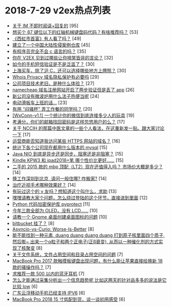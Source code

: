 # 2018-7-29 v2ex热点列表

+ [关于 IM 不即时阅读+回复的](https://www.v2ex.com/t/475072#reply95) [95]
+ [想买个 87 键位以下的红轴机械键盘码代码？有啥推荐吗？](https://www.v2ex.com/t/475053#reply53) [53]
+ [《西虹市首富》有人看了吗？](https://www.v2ex.com/t/475036#reply49) [49]
+ [建立了一个中国大陆性侵案例仓库](https://www.v2ex.com/t/475111#reply45) [45]
+ [有程序员完全不会 c 语言的吗？](https://www.v2ex.com/t/475073#reply35) [35]
+ [你在 V2EX 见到过哪些让你啼笑皆非的言论？](https://www.v2ex.com/t/475075#reply32) [32]
+ [如今的手机短信验证是不是泛滥了？](https://www.v2ex.com/t/475028#reply30) [30]
+ [上海买车，除了沪 C，还可以选择哪些地方上牌照？](https://www.v2ex.com/t/475037#reply30) [30]
+ [Whois Privacy 域名隐私保护有必要吗](https://www.v2ex.com/t/475098#reply29) [29]
+ [公司项目技术老旧，是种什么体验？](https://www.v2ex.com/t/475097#reply27) [27]
+ [namecheap 域名注册网站开启了两步验证但是丢了 app](https://www.v2ex.com/t/475034#reply26) [26]
+ [新公司没有微波炉用什么法子热便当呢](https://www.v2ex.com/t/475083#reply24) [24]
+ [电动滑板车上班的话...](https://www.v2ex.com/t/475047#reply23) [23]
+ [有用 “闷骚杯” 弄工作餐的同学吗？](https://www.v2ex.com/t/475068#reply20) [20]
+ [[WxConn-v1.1] 一个统计你的微信到底连接多少人的玩具](https://www.v2ex.com/t/475056#reply19) [19]
+ [考满分，你们的邮箱找回密码是这样忽悠用户的么？](https://www.v2ex.com/t/475038#reply17) [17]
+ [关于 NCCIH 的那篇中医文章的一些个人看法，在这重新发一贴。跟大家讨论一下](https://www.v2ex.com/t/475080#reply17) [17]
+ [运营商能否知道我访问某些 HTTPS 网站的域名？](https://www.v2ex.com/t/475061#reply16) [16]
+ [统计下各个公司现在都用什么版本的 mysql](https://www.v2ex.com/t/475069#reply15) [15]
+ [Java NIO 到底是异步还是同步，阻塞还是非阻塞？](https://www.v2ex.com/t/475074#reply15) [15]
+ [Kindle KPW3 和 ipad2018+笔 哪个性价比更好……](https://www.v2ex.com/t/475084#reply15) [15]
+ [二手的 2015 款的 mbp 顶配（LT2）现在还值得入吗？ 市场价大概是多少？](https://www.v2ex.com/t/475033#reply14) [14]
+ [换工作深圳到北京, 请问一般住哪? 咋搬家?](https://www.v2ex.com/t/475051#reply14) [14]
+ [治疗近视手术哪种效果好？](https://www.v2ex.com/t/475125#reply14) [14]
+ [有玩过这个的 v 友吗？想知道这个叫什么，求助](https://www.v2ex.com/t/475058#reply13) [13]
+ [嘿嘿请教大家个问题，怎么绕过登陆的这个环节，直接进到里面](https://www.v2ex.com/t/475116#reply12) [12]
+ [Python 代码加密保护库 pyprotect](https://www.v2ex.com/t/475057#reply11) [11]
+ [今年三款全部为 OLED，没有 LCD……](https://www.v2ex.com/t/475062#reply10) [10]
+ [请教一个 Gnome 桌面创建桌面图标的问题](https://www.v2ex.com/t/475071#reply10) [10]
+ [bitbucket 挂了？](https://www.v2ex.com/t/475040#reply8) [8]
+ [Asyncio-vs-Curio: Worse-Is-Better](https://www.v2ex.com/t/475087#reply8) [8]
+ [能不能找到一种元素, duang duang duang duang 打到原子核里面四个质子, 然后嘭~ 出来一个α粒子和两个正电子(正β衰变), 从而以一种催化剂的方式实现了核聚变](https://www.v2ex.com/t/475120#reply8) [8]
+ [关于文件系统，文件占用空间和目录占用空间的问题](https://www.v2ex.com/t/475060#reply7) [7]
+ [MacBook Pro 2017 款触摸板键盘出现问题，有什么能让苹果直接给换新 18 款的骚操作吗？](https://www.v2ex.com/t/475132#reply7) [7]
+ [求推荐一款 500 以内的蓝牙耳机](https://www.v2ex.com/t/475134#reply7) [7]
+ [怎么才能通过采集分析出一个信息趋势呢 比如这两天的针对品多多的说法是它比较 low](https://www.v2ex.com/t/475045#reply6) [6]
+ [广东云浮移动手机已经支持 IPV6](https://www.v2ex.com/t/475089#reply6) [6]
+ [MacBook Pro 2018 15 寸低配到货，谈一谈初用感受](https://www.v2ex.com/t/475127#reply6) [6]
